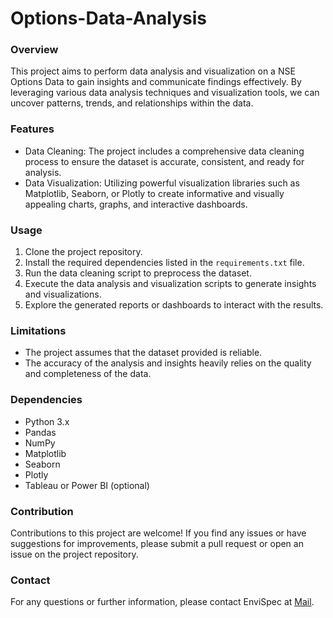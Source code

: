 # Options-Data-Analysis

### Overview
This project aims to perform data analysis and visualization on a NSE Options Data to gain insights and communicate findings effectively. By leveraging various data analysis techniques and visualization tools, we can uncover patterns, trends, and relationships within the data.

### Features
- Data Cleaning: The project includes a comprehensive data cleaning process to ensure the dataset is accurate, consistent, and ready for analysis.
- Data Visualization: Utilizing powerful visualization libraries such as Matplotlib, Seaborn, or Plotly to create informative and visually appealing charts, graphs, and interactive dashboards.


### Usage
1. Clone the project repository.
2. Install the required dependencies listed in the `requirements.txt` file.
3. Run the data cleaning script to preprocess the dataset.
4. Execute the data analysis and visualization scripts to generate insights and visualizations.
5. Explore the generated reports or dashboards to interact with the results.


### Limitations
- The project assumes that the dataset provided is reliable.
- The accuracy of the analysis and insights heavily relies on the quality and completeness of the data.

### Dependencies
- Python 3.x
- Pandas
- NumPy
- Matplotlib
- Seaborn
- Plotly
- Tableau or Power BI (optional)

### Contribution
Contributions to this project are welcome! If you find any issues or have suggestions for improvements, please submit a pull request or open an issue on the project repository.

### Contact
For any questions or further information, please contact EnviSpec at [Mail](spark4grow@gmail.com).
